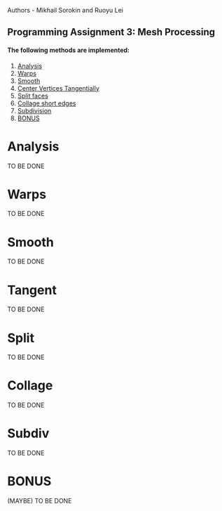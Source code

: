 Authors - Mikhail Sorokin and Ruoyu Lei

Programming Assignment 3: Mesh Processing
----------
#### The following methods are implemented:

1. [Analysis](#analysis)
2. [Warps](#warps)
3. [Smooth](#smooth)
4. [Center Vertices Tangentially](#tangent)
5. [Split faces](#split)
6. [Collage short edges](#collage)
7. [Subdivision](#subdiv)
8. [BONUS](#bonus)

# Analysis

TO BE DONE

# Warps

TO BE DONE

# Smooth

TO BE DONE

# Tangent

TO BE DONE

# Split

TO BE DONE

# Collage

TO BE DONE

# Subdiv

TO BE DONE

# BONUS

(MAYBE) TO BE DONE